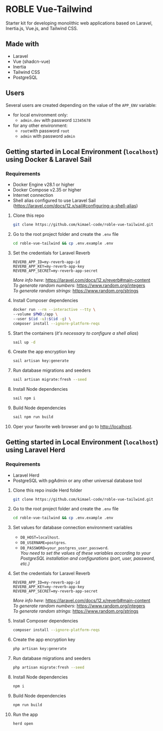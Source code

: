 # ROBLE Vue-Tailwind

Starter kit for developing monolithic web applications based on Laravel, Inertia.js, Vue.js, and Tailwind CSS.

## Made with

- Laravel
- Vue (shadcn-vue)
- Inertia
- Tailwind CSS
- PostgreSQL

## Users

Several users are created depending on the value of the `APP_ENV` variable:

- for local environment only:
  - `admin.dev` with password `12345678`
- for any other environment:
  - `root`with password `root`
  - `admin` with password `admin`

## Getting started in Local Environment (`localhost`) using Docker & Laravel Sail

### Requirements

- Docker Engine v28.1 or higher
- Docker Compose v2.35 or higher
- Internet connection
- Shell alias configured to use Laravel Sail (<https://laravel.com/docs/12.x/sail#configuring-a-shell-alias>)

1. Clone this repo

    ```sh
    git clone https://github.com/kimael-code/roble-vue-tailwind.git
    ```

2. Go to the root project folder and create the `.env` file

    ```sh
    cd roble-vue-tailwind && cp .env.example .env
    ```

3. Set the credentials for Laravel Reverb

    ```env
    REVERB_APP_ID=my-reverb-app-id
    REVERB_APP_KEY=my-reverb-app-key
    REVERB_APP_SECRET=my-reverb-app-secret
    ```

    *More info here*: <https://laravel.com/docs/12.x/reverb#main-content>  
    *To generate random numbers*: <https://www.random.org/integers>  
    *To generate random strings*: <https://www.random.org/strings>

4. Install Composer dependencies

    ```sh
    docker run --rm --interactive --tty \
    --volume $PWD:/app \
    --user $(id -u):$(id -g) \
    composer install --ignore-platform-reqs
    ```

5. Start the containers (*it's necessary to configure a shell alias*)

    ```sh
    sail up -d
    ```

6. Create the app encryption key

    ```sh
    sail artisan key:generate
    ```

7. Run database migrations and seeders

    ```sh
    sail artisan migrate:fresh --seed
    ```

8. Install Node dependencies

    ```sh
    sail npm i
    ```

9. Build Node dependencies

    ```sh
    sail npm run build
    ```

10. Oper your favorite web browser and go to <http://localhost>.

## Getting started in Local Environment (`localhost`) using Laravel Herd

### Requirements

- Laravel Herd
- PostgreSQL with pgAdmin or any other universal database tool

1. Clone this repo inside Herd folder

    ```sh
    git clone https://github.com/kimael-code/roble-vue-tailwind.git
    ```

2. Go to the root project folder and create the `.env` file

    ```sh
    cd roble-vue-tailwind && cp .env.example .env
    ```

3. Set values ​​for database connection environment variables
    - `DB_HOST=localhost`.
    - `DB_USERNAME=postgres`.
    - `DB_PASSWORD=your_postgres_user_password`.  
    *You need to set the values of these variables according to your PostgreSQL installation and configurations (port, user, password, etc.)*

4. Set the credentials for Laravel Reverb

    ```env
    REVERB_APP_ID=my-reverb-app-id
    REVERB_APP_KEY=my-reverb-app-key
    REVERB_APP_SECRET=my-reverb-app-secret
    ```

    *More info here*: <https://laravel.com/docs/12.x/reverb#main-content>  
    *To generate random numbers*: <https://www.random.org/integers>  
    *To generate random strings*: <https://www.random.org/strings>

5. Install Composer dependencies

    ```sh
    composer install --ignore-platform-reqs
    ```

6. Create the app encryption key

    ```sh
    php artisan key:generate
    ```

7. Run database migrations and seeders

    ```sh
    php artisan migrate:fresh --seed
    ```

8. Install Node dependencies

    ```sh
    npm i
    ```

9. Build Node dependencies

    ```sh
    npm run build
    ```

10. Run the app

    ```sh
    herd open
    ```
